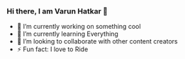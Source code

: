### Hi there, I am Varun Hatkar 👋

<!--
**Varun-2510/Varun-2510** is a ✨ _special_ ✨ repository because its `README.md` (this file) appears on your GitHub profile.

Here are some ideas to get you started:

-->

- 🔭 I’m currently working on something cool
- 🌱 I’m currently learning Everything
- 👯 I’m looking to collaborate with other content creators
- ⚡ Fun fact: I love to Ride

